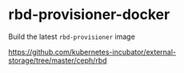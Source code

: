 # rbd-provisioner-docker

Build the latest `rbd-provisioner` image

https://github.com/kubernetes-incubator/external-storage/tree/master/ceph/rbd
